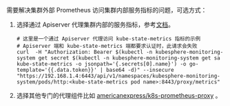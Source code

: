 
需要解决集群外部 Prometheus 访问集群内部服务指标的问题，可选方式：

1. 选择通过 Apiserver 代理集群内部的服务指标，参考[文档](https://v1-23.docs.kubernetes.io/zh/docs/tasks/access-application-cluster/access-cluster-services/#discovering-builtin-services)。

    ```shell
    # 这里是一个通过 Apiserver 代理访问 kube-state-metrics 指标的示例
    # Apiserver 端和 kube-state-metrics 端都要求认证时，此请求会失败
    curl  -H "Authorization: Bearer $(kubectl -n kubesphere-monitoring-system get secret $(kubectl -n kubesphere-monitoring-system get sa kube-state-metrics -o jsonpath='{.secrets[0].name}') -o go-template='{{.data.token}}' | base64 -d)" --insecure "https://192.168.1.4:6443/api/v1/namespaces/kubesphere-monitoring-system/pods/http:<kube-state-metrics pod name>:8443/proxy/metrics"
    ```

2. 选择其他专门的代理组件比如 [americanexpress/k8s-prometheus-proxy](https://github.com/americanexpress/k8s-prometheus-proxy) 。